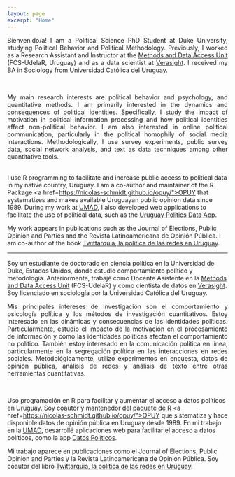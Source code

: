 ```yaml
---
layout: page
excerpt: "Home"
---
```


<div style="text-align: justify">
	
Bienvenido/a! I am a Political Science PhD Student at Duke University, studying Political Behavior and Political Methodology. Previously, I worked as a Research Assistant and Instructor at the <a href="https://umad.cienciassociales.edu.uy/">Methods and Data Access Unit</a> (FCS-UdelaR, Uruguay) and as a data scientist at <a href="https://verasight.io/">Verasight</a>. I received my BA in Sociology from Universidad Católica del Uruguay. </div>  <br>


<div style="text-align: justify">
My main research interests are political behavior and psychology, and quantitative methods. I am primarily interested in the dynamics and consequences of political identities. Specifically, I study the impact of motivation in political information processing and how political identities affect non-political behavior. I am also interested in online political communication, particularly in the political homophily of social media interactions. Methodologically, I use survey experiments, public survey data, social network analysis, and text as data techniques among other quantitative tools. </div> <br>

I use R programming to facilitate and increase public access to political data in my native country, Uruguay. I am a co-author and maintainer of the R Package <a href=https://nicolas-schmidt.github.io/opuy/">OPUY</a> that systematizes and makes available Uruguayan public opinion data since 1989. During my work at <a href="https://umad.cienciassociales.edu.uy/">UMAD</a>, I also developed web applications to facilitate the use of political data, such as the <a href="https://bancodedatos-fcs.shinyapps.io/appPolitica/">Uruguay Politics Data App</a>. </div> <br>

My work appears in publications such as the Journal of Elections, Public Opinion and Parties and the Revista Latinoamericana de Opinión Pública. I am co-author of the book <a href="https://twittarquia.weebly.com/">Twittarquia, la política de las redes en Uruguay</a>.

<hr class="dashed">

Soy un estudiante de doctorado en ciencia política en la Universidad de Duke, Estados Unidos, donde estudio comportamiento político y metodología. Anteriormente, trabajé como Docente Asistente en la <a href="https://umad.cienciassociales.edu.uy/">Methods and Data Access Unit</a> (FCS-UdelaR) y como cientista de datos en <a href="https://verasight.io/">Verasight</a>. Soy licenciado en sociología por la Universidad Católica del Uruguay. </div> <br>

<div style="text-align: justify">

Mis principales intereses de investigación son el comportamiento y psicología política y los métodos de investigación cuantitativos. Estoy interesado en las dinámicas y consecuencias de las identidades políticas. Particularmente, estudio el impacto de la motivación en el procesamiento de información y como las identidades políticas afectan el comportamiento no político. También estoy interesado en la comunicación política en línea, particularmente en la segregación política en las interacciones en redes sociales. Metodológicamente, utilizo experimentos en encuesta, datos de opinión pública, análisis de redes y análisis de texto entre otras herramientas cuantitativas. </div> <br>

Uso programación en R para facilitar y aumentar el acceso a datos políticos en Uruguay. Soy coautor y mantenedor del paquete de R <a href=https://nicolas-schmidt.github.io/opuy/">OPUY</a> que sistematiza y hace disponible datos de opinión pública en Uruguay desde 1989. En mi trabajo en la <a href="https://umad.cienciassociales.edu.uy/">UMAD</a>, desarrollé aplicaciones web para facilitar el acceso a datos políticos, como la app <a href="https://bancodedatos-fcs.shinyapps.io/appPolitica/">Datos Políticos</a>. </div> <br>

Mi trabajo aparece en publicaciones como el Journal of Elections, Public Opinion and Parties y la Revista Latinoamericana de Opinión Pública. Soy coautor del libro  <a href="https://twittarquia.weebly.com/">Twittarquia, la política de las redes en Uruguay</a>.


